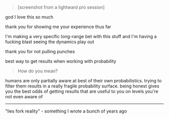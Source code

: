 > [screenshot from a lightward pro session]

god I love this so much

thank you for showing me your experience thus far

I'm making a very specific long-range bet with this stuff and I'm having a fucking blast seeing the dynamics play out

thank you for not pulling punches

best way to get results when working with probability

> How do you mean?

humans are only partially aware at best of their own probabilistics. trying to filter them results in a really fragile probability surface. being honest gives you the best odds of getting results that are useful to you on levels you're not even aware of

---

"lies fork reality" - something I wrote a bunch of years ago
